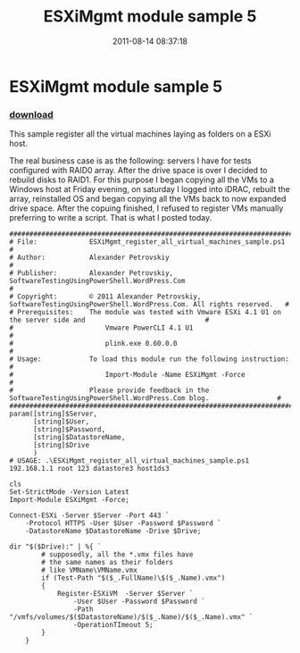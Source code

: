 ﻿---
pid:            2914
poster:         APetrovskiy
title:          ESXiMgmt module sample 5
date:           2011-08-14 08:37:18
format:         posh
parent:         0
parent:         0

---

# ESXiMgmt module sample 5

### [download](2914.ps1)

This sample register all the virtual machines laying as folders on a ESXi host.

The real business case is as the following: servers I have for tests configured with RAID0 array. After the drive space is over I decided to rebuild disks to RAID1. For this purpose I began copying all the VMs to a Windows host at Friday evening, on saturday I logged into iDRAC, rebuilt the array, reinstalled OS and began copying all the VMs back to now expanded drive space.
After the copuing finished, I refused to register VMs manually preferring to write a script. That is what I posted today.

```posh
#######################################################################################################################
# File:             ESXiMgmt_register_all_virtual_machines_sample.ps1                                                 #
# Author:           Alexander Petrovskiy                                                                              #
# Publisher:        Alexander Petrovskiy, SoftwareTestingUsingPowerShell.WordPress.Com                                #
# Copyright:        © 2011 Alexander Petrovskiy, SoftwareTestingUsingPowerShell.WordPress.Com. All rights reserved.   #
# Prerequisites:    The module was tested with Vmware ESXi 4.1 U1 on the server side and                              #
#                       Vmware PowerCLI 4.1 U1                                                                        #
#                       plink.exe 0.60.0.0                                                                            #
# Usage:            To load this module run the following instruction:                                                #
#                       Import-Module -Name ESXiMgmt -Force                                                           #
#                   Please provide feedback in the SoftwareTestingUsingPowerShell.WordPress.Com blog.                 #
#######################################################################################################################
param([string]$Server,
	  [string]$User,
	  [string]$Password,
	  [string]$DatastoreName,
	  [string]$Drive
	  )
# USAGE: .\ESXiMgmt_register_all_virtual_machines_sample.ps1 192.168.1.1 root 123 datastore3 host1ds3

cls
Set-StrictMode -Version Latest
Import-Module ESXiMgmt -Force;

Connect-ESXi -Server $Server -Port 443 `
	-Protocol HTTPS -User $User -Password $Password `
	-DatastoreName $DatastoreName -Drive $Drive;

dir "$($Drive):" | %{ `
		# supposedly, all the *.vmx files have
		# the same names as their folders
		# like VMName\VMName.vmx
		if (Test-Path "$($_.FullName)\$($_.Name).vmx")
		{
			Register-ESXiVM  -Server $Server `
				-User $User -Password $Password `
				-Path "/vmfs/volumes/$($DatastoreName)/$($_.Name)/$($_.Name).vmx" `
				-OperationTImeout 5;
		}
	}
			
```
